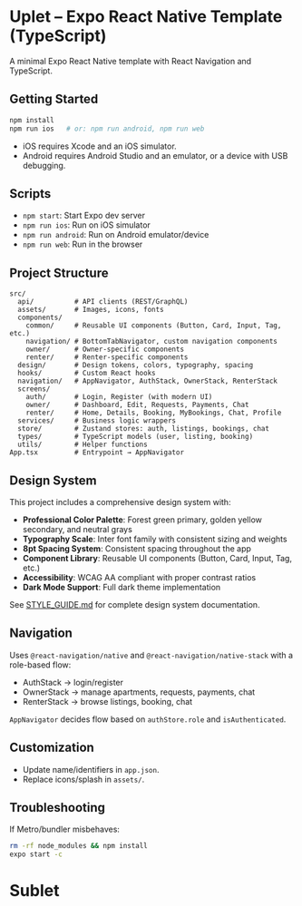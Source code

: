 # Uplet – Expo React Native Template (TypeScript)

A minimal Expo React Native template with React Navigation and TypeScript.

## Getting Started

```bash
npm install
npm run ios   # or: npm run android, npm run web
```

- iOS requires Xcode and an iOS simulator.
- Android requires Android Studio and an emulator, or a device with USB debugging.

## Scripts

- `npm start`: Start Expo dev server
- `npm run ios`: Run on iOS simulator
- `npm run android`: Run on Android emulator/device
- `npm run web`: Run in the browser

## Project Structure

```
src/
  api/          # API clients (REST/GraphQL)
  assets/       # Images, icons, fonts
  components/
    common/     # Reusable UI components (Button, Card, Input, Tag, etc.)
    navigation/ # BottomTabNavigator, custom navigation components
    owner/      # Owner-specific components
    renter/     # Renter-specific components
  design/       # Design tokens, colors, typography, spacing
  hooks/        # Custom React hooks
  navigation/   # AppNavigator, AuthStack, OwnerStack, RenterStack
  screens/
    auth/       # Login, Register (with modern UI)
    owner/      # Dashboard, Edit, Requests, Payments, Chat
    renter/     # Home, Details, Booking, MyBookings, Chat, Profile
  services/     # Business logic wrappers
  store/        # Zustand stores: auth, listings, bookings, chat
  types/        # TypeScript models (user, listing, booking)
  utils/        # Helper functions
App.tsx         # Entrypoint → AppNavigator
```

## Design System

This project includes a comprehensive design system with:

- **Professional Color Palette**: Forest green primary, golden yellow secondary, and neutral grays
- **Typography Scale**: Inter font family with consistent sizing and weights
- **8pt Spacing System**: Consistent spacing throughout the app
- **Component Library**: Reusable UI components (Button, Card, Input, Tag, etc.)
- **Accessibility**: WCAG AA compliant with proper contrast ratios
- **Dark Mode Support**: Full dark theme implementation

See [STYLE_GUIDE.md](./STYLE_GUIDE.md) for complete design system documentation.

## Navigation

Uses `@react-navigation/native` and `@react-navigation/native-stack` with a role-based flow:

- AuthStack → login/register
- OwnerStack → manage apartments, requests, payments, chat
- RenterStack → browse listings, booking, chat

`AppNavigator` decides flow based on `authStore.role` and `isAuthenticated`.

## Customization

- Update name/identifiers in `app.json`.
- Replace icons/splash in `assets/`.

## Troubleshooting

If Metro/bundler misbehaves:

```bash
rm -rf node_modules && npm install
expo start -c
```
# Sublet
